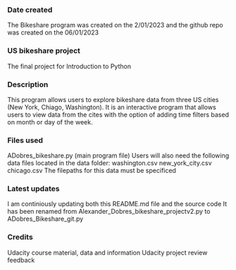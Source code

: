 

### Date created
The Bikeshare program was created on the 2/01/2023 and the github repo was created on the 06/01/2023

### US bikeshare project
The final project for Introduction to Python

### Description
This program allows users to explore bikeshare data from three US cities (New York, Chiago, Washington).
It is an interactive program that allows users to view data from the cites with the option of adding time filters based on month or day of the week.

### Files used
ADobres_bikeshare.py (main program file)
Users will also need the following data files located in the data folder:
washington.csv
new_york_city.csv
chicago.csv
The filepaths for this data must be specificed 

### Latest updates

I am continiously updating both this README.md file and the source code
It has been renamed from Alexander_Dobres_bikeshare_projectv2.py to ADobres_Bikeshare_git.py


### Credits
Udacity course material, data and information
Udacity project review feedback

